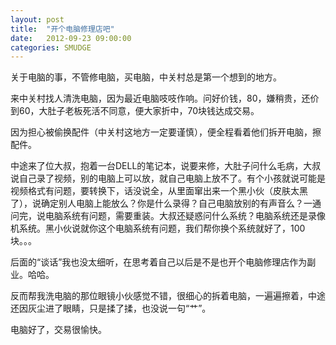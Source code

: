 ```yaml
---
layout: post
title:  "开个电脑修理店吧"
date:   2012-09-23 09:00:00
categories: SMUDGE
---
```


关于电脑的事，不管修电脑，买电脑，中关村总是第一个想到的地方。 



来中关村找人清洗电脑，因为最近电脑吱吱作响。问好价钱，80，嫌稍贵，还价到60，大肚子老板死活不同意，便大家折中，70块钱达成交易。



因为担心被偷换配件（中关村这地方一定要谨慎），便全程看着他们拆开电脑，擦配件。



中途来了位大叔，抱着一台DELL的笔记本，说要来修，大肚子问什么毛病，大叔说自己录了视频，别的电脑上可以放，就自己电脑上放不了。有个小孩就说可能是视频格式有问题，要转换下，话没说全，从里面窜出来一个黑小伙（皮肤太黑了），说确定别人电脑上能放么？你是什么录得？自己电脑放别的有声音么？一通问完，说电脑系统有问题，需要重装。大叔还疑惑问什么系统？电脑系统还是录像机系统。黑小伙说就你这个电脑系统有问题，我们帮你换个系统就好了，100块。。。



后面的“谈话”我也没太细听，在思考着自己以后是不是也开个电脑修理店作为副业。哈哈。



反而帮我洗电脑的那位眼镜小伙感觉不错，很细心的拆着电脑，一遍遍擦着，中途还因灰尘进了眼睛，只是揉了揉，也没说一句“艹”。



电脑好了，交易很愉快。